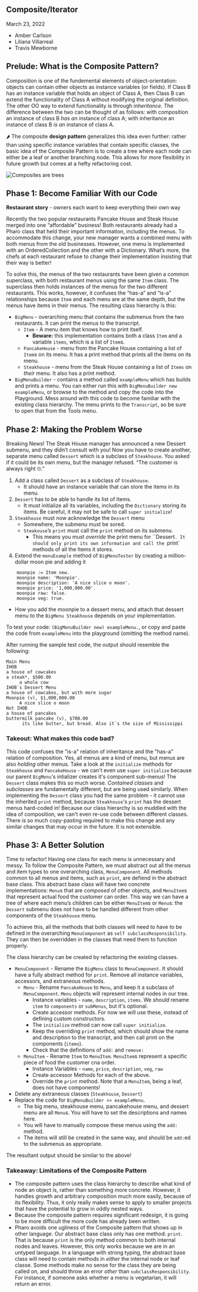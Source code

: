 ## Composite/Iterator
March 23, 2022

- Amber Carlson
- Liliana Villarreal
- Travis Mewborne

## Prelude: What is the Composite Pattern?
 
Composition is one of the fundemental elements of object-orientation: objects can contain other objects as instance variables (or fields). If Class B has an instance variable that holds an object of Class A, then Class B can extend the functionality of Class A without modifying the original definition. The other OO way to extend functionality is through _inheritance_. The difference between the two can be thought of as follows: with composition an instance of class B _has an_ instance of class A; with inheritance an instance of class B _is an_ instance of class A.

🌶 The composite __design pattern__ generalizes this idea even further: rather than using specific instance variables that contain specific classes, the basic idea of the Composite Pattern is to create a tree where each node can either be a leaf or another branching node. This allows for more flexibility in future growth but comes at a hefty refactoring cost.

![Composites are trees](https://learning.oreilly.com/api/v2/epubs/urn:orm:book:9781492077992/files/assets/f0360-01.png)

## Phase 1: Become Familiar With our Code

**Restaurant story** - owners each want to keep everything their own way

Recently the two popular restaurants Pancake House and Steak House merged into one “affordable” business! Both restaurants already had a Pharo class that held their important information, including the menus. To accommodate this change, your new manager wants a combined menu with both menus from the old businesses. However, one menu is implemented with an OrderedCollection and the other with a Dictionary. What’s more, the chefs at each restaurant refuse to change their implementation insisting that their way is better! 

To solve this, the menus of the two restaurants have been given a common superclass, with both restaurant menus using the same `Item` class. The superclass then holds instances of the menus for the two different restaurants. This works, however, it confuses the “has-a” and “is-a” relationships because `Item` and each menu are at the same depth, but the menus have items in their menus. The resulting class hierarchy is this:

- `BigMenu` - overarching menu that contains the submenus from the two restaurants. It can print the menus to the transcript.
  - `Item` - A menu item that knows how to print itself.
    - **Beware:** this implementation contains both a class `Item` and a variable `items`, which is a list of `Item`s.
  - `PancakeHouse` - menu from the Pancake House containing a list of `Item`s on its menu. It has a print method that prints all the items on its menu.
  - `Steakhouse` - menu from the Steak House containing a list of `Items` on *their* menu. It also has a print method.
- `BigMenuBuilder` - contains a method called `exampleMenu` which has builds and prints a menu. You can either run this with `BigMenuBuilder new exampleMenu`, or browse to the method and copy the code into the Playground. Mess around with this code to become familiar with the existing class hierarchy. The menu prints to the `Transcript`, so be sure to open that from the Tools menu.


## Phase 2: Making the Problem Worse

Breaking News! The Steak House manager has announced a new Dessert submenu, and they didn’t consult with you! Now you have to create another, separate menu called `Dessert` which is a subclass of `Steakhouse`. You asked if it could be its own menu, but the manager refused. “The customer is always right 🙄.”

1. Add a class called `Dessert` as a subclass of `Steakhouse`.
   - It should have an instance variable that can store the items in its menu.
1. `Dessert` has to be able to handle its list of Items.
   - It must initialize all its variables, including the `Dictionary` storing its items. Be careful, it may not be safe to call `super initialize`!
1. `Steakhouse` must now acknowledge the `Dessert` menu
   - Somewhere, the submenu must be sored. 
   - `Steakouse`’s `print` must call the `print` method on its submenu.
     - This means you must *override* the print menu for ``Dessert`. It should only print its own information and call the `print` methods of all the Items it stores. 
1. Extend the `menuExample` method of `BigMenuTester` by creating a million-dollar moon pie and adding it 
```Smalltalk
	moonpie := Item new.
	moonpie name: 'Moonpie'.
	moonpie description: 'A nice slice o moon'.
	moonpie price: '1,000,000.00'.
	moonpie raw: false.
	moonpie veg: true.
```
- How you add the moonpie to a dessert menu, and attach that dessert menu to the `BigMenu Steakhouse` depends on your implementation.

To test your code: `(BigMenuBuilder new) exampleMenu.`, or copy and paste the code from `exampleMenu` into the playground (omitting the method name).

After running the sample test code, the output should resemble the following:
```
Main Menu
IHOB
a house of cowcakes
a steak*, $500.00
     a whole cow
IHOB`s Dessert Menu
a house of cowcakes, but with more sugar
Moonpie (v), $1,000,000.00
     A nice slice o moon
Not IHOB
a house of pancakes
buttermilk pancake (v), $700.00
      its like butter, but bread. Also it`s the size of Mississippi
```

### Takeout: What makes this code bad?

This code confuses the "is-a" relation of inheritance and the "has-a" relation of composition. Yes, all menus are a kind of menu, but menus are also *holding* other menus. Take a look at the `initialize` methods for `Steakhouse` and `PancakeHouse` - we can't even use `super initialize` because our parent `BigMenu`'s intializer creates it's component sub-menus! The `Dessert` class makes this so much worse. *Contained classes* and *subclasses* are fundamentally different, but are being used similarly. When implementing the `Dessert` class you had the same problem - it cannot use the inherited `print` method, because `Steakhouse`'s `print` has the dessert menus hard-coded in! Because our class hierarchy is so muddled with the idea of composition, we can't even re-use code between different classes. There is so much copy-pasting required to make this change and any similar changes that may occur in the future. It is not extensible.


## Phase 3: A Better Solution

Time to refactor! Having one class for each menu is unnecessary and messy. To follow the Composite Pattern,  we must abstract out all the menus and item types to one overarching class, `MenuComponent`. All methods common to all menus and items, such as `print`, are defiend in the abstract base class. This abstract base class will have two concrete implementations: `Menu`s that are *composed* of other objects, and `MenuItem`s that represent actual food the customer can order. This way we can have a tree of where each menu’s children can be either `MenuItem`s or `Menu`s: the `Dessert` submenu does not have to be handled  different from other components of the `Steakhouse` menu.

To achieve this, all the methods that both classes will need to have to be defined in the overarching `MenuComponent` as `self subclassResponsibility`. They can then be overridden in the classes that need them to function properly.

The class hierarchy can be created by refactoring the existing classes.
- `MenuComponent` - Rename the `BigMenu` class to `MenuComponent`. It should have a fully abstract method for `print`. Remove all instance variables, accessors, and extraneous methods.
  - `Menu` - Rename `PancakeHouse` to `Menu`, and keep it a subclass of `MenuComponent`. `Menu` objects will represent internal nodes in our tree.
    - Instance variables - `name`, `description`, `items`. We *should* rename `item` to `components` or `subMenus`, but it's optional.
    - Create accessor methods. For now we will use these, instead of defining custom constructors.
    - The `initialize` method can now call `super initialize`.
    - Keep the overriding `print` method, which should show the name and description to the transcript, and then call print on the components (`items`).
    - Check that the definitions of `add:` and `remove:` 
  - `MenuItem` - Rename `Item` to `MenuItem`. `MenuItem`s represent a specific piece of food the customer cna order.
    - Instance Variables - `name`, `price`, `description`, `veg`, `raw`
    - Create accessor Methods for each of the above.
    - Override the `print` method. Note that a `MenuItem`, being a leaf, does not have components!
- Delete any extraneous classes (`Steakhouse`, `Dessert`)
- Replace the code for `BigMenuBuilder >> exampleMenu`. 
  - The big menu, steakhouse menu, pancakehouse menu, and dessert menu are all `Menu`s. You will have to set the descriptions and names here.
  - You will have to manually compose these menus using the `add:` method.
  - The items will still be created in the same way, and should be `add:`ed to the submenus as appropriate. 

The resultant output should be similar to the above!

### Takeaway: Limitations of the Composite Pattern

- The composite pattern uses the class hierarchy to describe what kind of node an object is, rather than something more concrete. However, it handles growth and arbitrary composition much more easily, because of its flexibility. Thus, it only really makes sense to apply to smaller projects that have the potential to grow in oddly nested ways.
- Because the composite pattern requires significant redesign, it is going to be more difficult the more code has already been written.
- Pharo avoids one ugliness of the Composite pattern that shows up in other language. Our abstract base class only has one method: `print`. That is because `print` is the only method common to both internal nodes and leaves. However, this only works because we are in an untyped language. In a language with strong typing, the abstract base class will need to contain methods in *either* the internal node or leaf classe. Some methods make no sense for the class they are being called on, and should throw an error *other* than `subclassResponsibility`. For instance, if someone asks whether a menu is vegetarian, it will return an error. 



